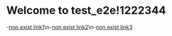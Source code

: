 # Welcome to test_e2e!1222344
-[non exist link1](../nonexisted1.md)\n-[non exist link2](../nonexisted2.md)\n-[non exist link3](../nonexisted3.md)
